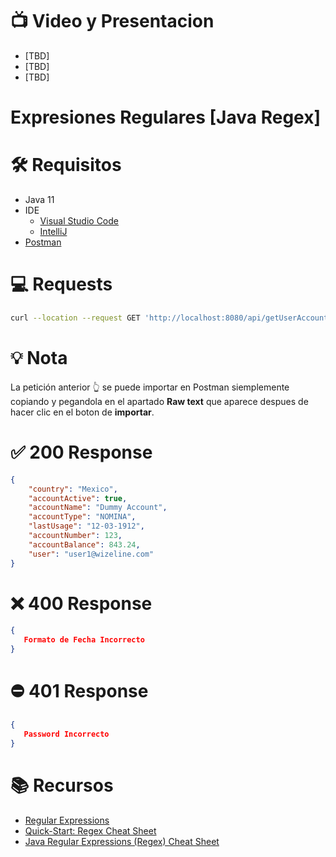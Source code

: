 # :tv: Video y Presentacion
- [TBD]
- [TBD]
- [TBD]

# Expresiones Regulares [Java Regex]

# :hammer_and_wrench:  Requisitos
- Java 11
- IDE
    * [Visual Studio Code](https://code.visualstudio.com/download)
    * [IntelliJ](https://www.jetbrains.com/idea/download)
- [Postman](https://www.postman.com/downloads/)

# :computer: Requests
``` bash
curl --location --request GET 'http://localhost:8080/api/getUserAccount?user=user1@wizeline.com&password=Pass1@&date=12-03-1912'
```
# :bulb: Nota
La petición anterior :point_up_2: se puede importar en Postman siemplemente copiando y pegandola en el apartado __Raw text__ que aparece despues de hacer clic en el boton de __importar__.

# :white_check_mark: 200 Response
```json
{
    "country": "Mexico",
    "accountActive": true,
    "accountName": "Dummy Account",
    "accountType": "NOMINA",
    "lastUsage": "12-03-1912",
    "accountNumber": 123,
    "accountBalance": 843.24,
    "user": "user1@wizeline.com"
}
``` 
# :x: 400 Response
```json
{
   Formato de Fecha Incorrecto
}
``` 
# :no_entry: 401 Response
```json
{
   Password Incorrecto
}
``` 



# :books: Recursos
- [Regular Expressions](https://docs.oracle.com/javase/tutorial/essential/regex/index.html)
- [Quick-Start: Regex Cheat Sheet](https://www.rexegg.com/regex-quickstart.html)
- [Java Regular Expressions (Regex) Cheat Sheet](https://www.jrebel.com/blog/java-regular-expressions-cheat-sheet)
